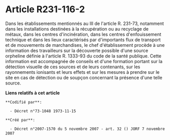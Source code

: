 # Article R231-116-2

Dans les établissements mentionnés au III de l'article R. 231-73, notamment dans les installations destinées à la
récupération ou au recyclage de métaux, dans les centres d'incinération, dans les centres d'enfouissement technique et dans
les lieux caractérisés par d'importants flux de transport et de mouvements de marchandises, le chef d'établissement procède à
une information des travailleurs sur la découverte possible d'une source orpheline définie à l'article R. 1333-93 du code de
la santé publique. Cette information est accompagnée de conseils et d'une formation portant sur la détection visuelle de ces
sources et de leurs contenants, sur les rayonnements ionisants et leurs effets et sur les mesures à prendre sur le site en
cas de détection ou de soupçon concernant la présence d'une telle source.

**Liens relatifs à cet article**

	**Codifié par**:

	  - Décret n°73-1048 1973-11-15

	**Créé par**:

	  - Décret n°2007-1570 du 5 novembre 2007 - art. 32 () JORF 7 novembre 2007
